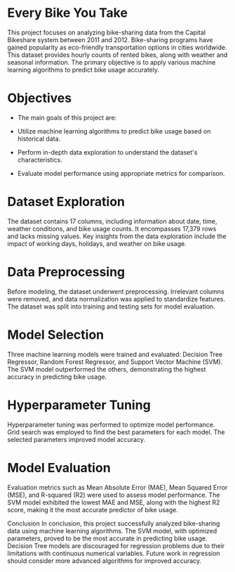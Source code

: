 # Every Bike You Take
This project focuses on analyzing bike-sharing data from the Capital Bikeshare system between 2011 and 2012. Bike-sharing programs have gained popularity as eco-friendly transportation options in cities worldwide. This dataset provides hourly counts of rented bikes, along with weather and seasonal information. The primary objective is to apply various machine learning algorithms to predict bike usage accurately.

# Objectives

+ The main goals of this project are:

+ Utilize machine learning algorithms to predict bike usage based on historical data.

+ Perform in-depth data exploration to understand the dataset's characteristics.

+ Evaluate model performance using appropriate metrics for comparison.

# Dataset Exploration

The dataset contains 17 columns, including information about date, time, weather conditions, and bike usage counts. It encompasses 17,379 rows and lacks missing values. Key insights from the data exploration include the impact of working days, holidays, and weather on bike usage.

# Data Preprocessing

Before modeling, the dataset underwent preprocessing. Irrelevant columns were removed, and data normalization was applied to standardize features. The dataset was split into training and testing sets for model evaluation.

# Model Selection

Three machine learning models were trained and evaluated: Decision Tree Regressor, Random Forest Regressor, and Support Vector Machine (SVM). The SVM model outperformed the others, demonstrating the highest accuracy in predicting bike usage.

# Hyperparameter Tuning

Hyperparameter tuning was performed to optimize model performance. Grid search was employed to find the best parameters for each model. The selected parameters improved model accuracy.

# Model Evaluation
Evaluation metrics such as Mean Absolute Error (MAE), Mean Squared Error (MSE), and R-squared (R2) were used to assess model performance. The SVM model exhibited the lowest MAE and MSE, along with the highest R2 score, making it the most accurate predictor of bike usage.

Conclusion
In conclusion, this project successfully analyzed bike-sharing data using machine learning algorithms. The SVM model, with optimized parameters, proved to be the most accurate in predicting bike usage. Decision Tree models are discouraged for regression problems due to their limitations with continuous numerical variables. Future work in regression should consider more advanced algorithms for improved accuracy.
